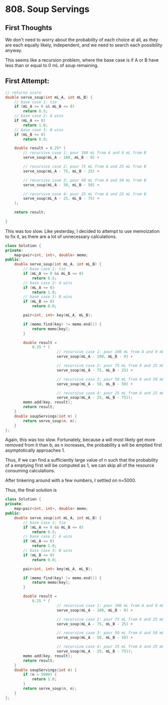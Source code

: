 # 808. Soup Servings

## First Thoughts

We don't need to worry about the probability of each choice at all, as they are each equally likely, independent, and we need to search each possibility anyway.

This seems like a recursion problem, where the base case is if A or B have less than or equal to 0 mL of soup remaining.

## First Attempt:

```cpp
// returns score 
double serve_soup(int mL_A, int mL_B) {
    // base case 1: tie
    if (mL_A <= 0 && mL_B <= 0)
        return 0.5;
    // base case 2: A wins
    if (mL_A <= 0)
        return 1.0;
    // base case 3: B wins
    if (mL_B <= 0)
        return 0.0;

    double result = 0.25* (
        // recursive case 1: pour 100 mL from A and 0 mL from B
        serve_soup(mL_A - 100, mL_B - 0) +

        // recursive case 2: pour 75 mL from A and 25 mL from B
        serve_soup(mL_A - 75, mL_B - 25) +

        // recursive case 3: pour 50 mL from A and 50 mL from B
        serve_soup(mL_A - 50, mL_B - 50) +

        // recursive case 4: pour 25 mL from A and 25 mL from B
        serve_soup(mL_A - 25, mL_B - 75) +
    );

    return result;
    
}
```

This was too slow. Like yesterday, I decided to attempt to use memoization to fix it, as there are a lot of unnecessary calculations.


```cpp
class Solution {
private:
    map<pair<int, int>, double> memo;
public:
    double serve_soup(int mL_A, int mL_B) {
        // base case 1: tie
        if (mL_A <= 0 && mL_B <= 0)
            return 0.5;
        // base case 2: A wins
        if (mL_A <= 0)
            return 1.0;
        // base case 3: B wins
        if (mL_B <= 0)
            return 0.0;

        pair<int, int> key(mL_A, mL_B);

        if (memo.find(key) != memo.end()) {
            return memo[key];
        }

        double result =
            0.25 * (
                       // recursive case 1: pour 100 mL from A and 0 mL from B
                       serve_soup(mL_A - 100, mL_B - 0) +

                       // recursive case 2: pour 75 mL from A and 25 mL from B
                       serve_soup(mL_A - 75, mL_B - 25) +

                       // recursive case 3: pour 50 mL from A and 50 mL from B
                       serve_soup(mL_A - 50, mL_B - 50) +

                       // recursive case 4: pour 25 mL from A and 25 mL from B
                       serve_soup(mL_A - 25, mL_B - 75));
        memo.add(key, result);
        return result;
    }
    double soupServings(int n) {
        return serve_soup(n, n);
    }
};
```

Again, this was too slow. Fortunately, because a will most likely get more removed from it than b, as n increases, the probability a will be emptied first asymptotically approaches 1.

Thus, if we can find a sufficiently large value of n such that the probability of a emptying first will be computed as 1, we can skip all of the resource consuming calculations.

After tinkering around with a few numbers, I settled on n=5000.

Thus, the final solution is

```cpp
class Solution {
private:
    map<pair<int, int>, double> memo;
public:
    double serve_soup(int mL_A, int mL_B) {
        // base case 1: tie
        if (mL_A <= 0 && mL_B <= 0)
            return 0.5;
        // base case 2: A wins
        if (mL_A <= 0)
            return 1.0;
        // base case 3: B wins
        if (mL_B <= 0)
            return 0.0;

        pair<int, int> key(mL_A, mL_B);

        if (memo.find(key) != memo.end()) {
            return memo[key];
        }

        double result =
            0.25 * (
                       // recursive case 1: pour 100 mL from A and 0 mL from B
                       serve_soup(mL_A - 100, mL_B - 0) +

                       // recursive case 2: pour 75 mL from A and 25 mL from B
                       serve_soup(mL_A - 75, mL_B - 25) +

                       // recursive case 3: pour 50 mL from A and 50 mL from B
                       serve_soup(mL_A - 50, mL_B - 50) +

                       // recursive case 4: pour 25 mL from A and 25 mL from B
                       serve_soup(mL_A - 25, mL_B - 75));
        memo.add(key, result);
        return result;
    }
    double soupServings(int n) {
        if (n > 5000) {
            return 1.0;
        }
        return serve_soup(n, n);
    }
};
```
